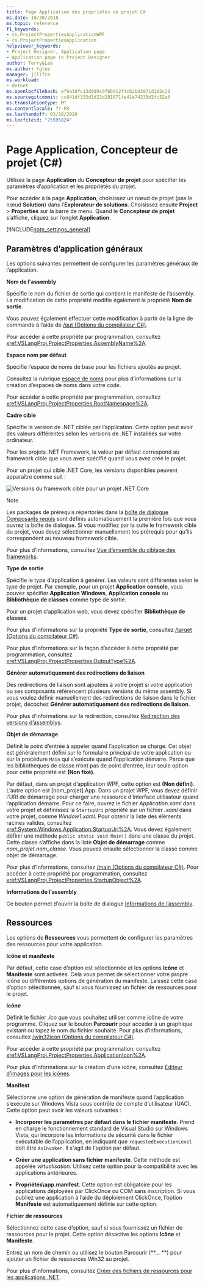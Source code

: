 ```yaml
---
title: Page Application des propriétés de projet C#
ms.date: 10/30/2018
ms.topic: reference
f1_keywords:
- cs.ProjectPropertiesApplicationWPF
- cs.ProjectPropertiesApplication
helpviewer_keywords:
- Project Designer, Application page
- Application page in Project Designer
author: TerryGLee
ms.author: tglee
manager: jillfra
ms.workload:
- dotnet
ms.openlocfilehash: ef9a38fc13d0d9c9f6b912f4cb2b83971d105c29
ms.sourcegitcommit: cc841df335d1d22d281871fe41e74238d2fc52a6
ms.translationtype: MT
ms.contentlocale: fr-FR
ms.lasthandoff: 03/18/2020
ms.locfileid: "75595824"
---
```

# <a name="application-page-project-designer-c"></a>Page Application, Concepteur de projet (C#)

Utilisez la page **Application** du **Concepteur de projet** pour spécifier les paramètres d’application et les propriétés du projet.

Pour accéder à la page **Application**, choisissez un nœud de projet (pas le nœud **Solution**) dans l’**Explorateur de solutions**. Choisissez ensuite **Project** > **Properties** sur la barre de menu. Quand le **Concepteur de projet** s’affiche, cliquez sur l’onglet **Application**.

[!INCLUDE[note_settings_general](../../data-tools/includes/note_settings_general_md.md)]

## <a name="general-application-settings"></a>Paramètres d’application généraux

Les options suivantes permettent de configurer les paramètres généraux de l’application.

**Nom de l'assembly**

Spécifie le nom du fichier de sortie qui contient le manifeste de l’assembly. La modification de cette propriété modifie également la propriété **Nom de sortie**.

Vous pouvez également effectuer cette modification à partir de la ligne de commande à l’aide de [/out (Options du compilateur C#)](/dotnet/csharp/language-reference/compiler-options/out-compiler-option).

Pour accéder à cette propriété par programmation, consultez <xref:VSLangProj.ProjectProperties.AssemblyName%2A>.

**Espace nom par défaut**

Spécifie l’espace de noms de base pour les fichiers ajoutés au projet.

Consultez la rubrique [espace de noms](/dotnet/csharp/language-reference/keywords/namespace) pour plus d’informations sur la création d’espaces de noms dans votre code.

Pour accéder à cette propriété par programmation, consultez <xref:VSLangProj.ProjectProperties.RootNamespace%2A>.

**Cadre cible**

Spécifie la version de .NET ciblée par l’application. Cette option peut avoir des valeurs différentes selon les versions de .NET installées sur votre ordinateur.

Pour les projets .NET Framework, la valeur par défaut correspond au framework cible que vous avez spécifié quand vous avez créé le projet.

Pour un projet qui cible .NET Core, les versions disponibles peuvent apparaître comme suit :

![Versions du framework cible pour un projet .NET Core](../media/application-target-framework.png)

> [!NOTE]
> Les packages de prérequis répertoriés dans la [boîte de dialogue Composants requis](../../ide/reference/prerequisites-dialog-box.md) sont définis automatiquement la première fois que vous ouvrez la boîte de dialogue. Si vous modifiez par la suite le framework cible du projet, vous devez sélectionner manuellement les prérequis pour qu’ils correspondent au nouveau framework cible.

Pour plus d’informations, consultez [Vue d’ensemble du ciblage des frameworks](../../ide/visual-studio-multi-targeting-overview.md).

**Type de sortie**

Spécifie le type d’application à générer. Les valeurs sont différentes selon le type de projet. Par exemple, pour un projet **Application console**, vous pouvez spécifier **Application Windows**, **Application console** ou **Bibliothèque de classes** comme type de sortie.

Pour un projet d’application web, vous devez spécifier **Bibliothèque de classes**.

Pour plus d’informations sur la propriété **Type de sortie**, consultez [/target (Options du compilateur C#)](/dotnet/csharp/language-reference/compiler-options/target-compiler-option).

Pour plus d’informations sur la façon d’accéder à cette propriété par programmation, consultez <xref:VSLangProj.ProjectProperties.OutputType%2A>.

**Générer automatiquement des redirections de liaison**

Des redirections de liaison sont ajoutées à votre projet si votre application ou ses composants référencent plusieurs versions du même assembly. Si vous voulez définir manuellement des redirections de liaison dans le fichier projet, décochez **Générer automatiquement des redirections de liaison**.

Pour plus d’informations sur la redirection, consultez [Redirection des versions d’assemblys](/dotnet/framework/configure-apps/redirect-assembly-versions).

**Objet de démarrage**

Définit le point d’entrée à appeler quand l’application se charge. Cet objet est généralement défini sur le formulaire principal de votre application ou sur la procédure `Main` qui s’exécute quand l’application démarre. Parce que les bibliothèques de classe n’ont pas de point d’entrée, leur seule option pour cette propriété est **(Non fixé)**.

Par défaut, dans un projet d’application WPF, cette option est **(Non défini)**. L’autre option est \[nom_projet].App. Dans un projet WPF, vous devez définir l’URI de démarrage pour charger une ressource d’interface utilisateur quand l’application démarre. Pour ce faire, ouvrez le fichier *Application.xaml* dans votre projet et définissez la `StartupUri` propriété sur un fichier *.xaml* dans votre projet, comme *Window1.xaml*. Pour obtenir la liste des éléments racines valides, consultez <xref:System.Windows.Application.StartupUri%2A>. Vous devez également définir une méthode `public static void Main()` dans une classe du projet. Cette classe s’affiche dans la liste **Objet de démarrage** comme *nom_projet.nom_classe*. Vous pouvez ensuite sélectionner la classe comme objet de démarrage.

Pour plus d’informations, consultez [/main (Options du compilateur C#)](/dotnet/csharp/language-reference/compiler-options/main-compiler-option). Pour accéder à cette propriété par programmation, consultez <xref:VSLangProj.ProjectProperties.StartupObject%2A>.

**Informations de l’assembly**

Ce bouton permet d’ouvrir la boîte de dialogue [Informations de l’assembly](../../ide/reference/assembly-information-dialog-box.md).

## <a name="resources"></a>Ressources

Les options de **Ressources** vous permettent de configurer les paramètres des ressources pour votre application.

**Icône et manifeste**

Par défaut, cette case d’option est sélectionnée et les options **Icône** et **Manifeste** sont activées. Cela vous permet de sélectionner votre propre icône ou différentes options de génération du manifeste. Laissez cette case d’option sélectionnée, sauf si vous fournissez un fichier de ressources pour le projet.

**Icône**

Définit le fichier *.ico* que vous souhaitez utiliser comme icône de votre programme. Cliquez sur le bouton **Parcourir** pour accéder à un graphique existant ou tapez le nom du fichier souhaité. Pour plus d’informations, consultez [/win32icon (Options du compilateur C#)](/dotnet/csharp/language-reference/compiler-options/win32icon-compiler-option).

Pour accéder à cette propriété par programmation, consultez <xref:VSLangProj.ProjectProperties.ApplicationIcon%2A>.

Pour plus d’informations sur la création d’une icône, consultez [Éditeur d’images pour les icônes](/cpp/windows/image-editor-for-icons).

**Manifest**

Sélectionne une option de génération de manifeste quand l’application s’exécute sur Windows Vista sous contrôle de compte d’utilisateur (UAC). Cette option peut avoir les valeurs suivantes :

- **Incorporer les paramètres par défaut dans le fichier manifeste**. Prend en charge le fonctionnement standard de Visual Studio sur Windows Vista, qui incorpore les informations de sécurité dans le fichier exécutable de l’application, en indiquant que `requestedExecutionLevel` doit être `AsInvoker`. Il s'agit de l'option par défaut.

- **Créer une application sans fichier manifeste**. Cette méthode est appelée *virtualisation*. Utilisez cette option pour la compatibilité avec les applications antérieures.

- **Propriétés\app.manifest**. Cette option est obligatoire pour les applications déployées par ClickOnce ou COM sans inscription. Si vous publiez une application à l’aide du déploiement ClickOnce, l’option **Manifeste** est automatiquement définie sur cette option.

**Fichier de ressources**

Sélectionnez cette case d’option, sauf si vous fournissez un fichier de ressources pour le projet. Cette option désactive les options **Icône** et **Manifeste**.

Entrez un nom de chemin ou utilisez le bouton Parcourir (**... **) pour ajouter un fichier de ressources Win32 au projet.

Pour plus d’informations, consultez [Créer des fichiers de ressources pour les applications .NET](/dotnet/framework/resources/creating-resource-files-for-desktop-apps).
